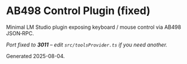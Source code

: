 
# AB498 Control Plugin (fixed)

Minimal LM Studio plugin exposing keyboard / mouse control via AB498 JSON‑RPC.

*Port fixed to **3011** – edit `src/toolsProvider.ts` if you need another.*

Generated 2025-08-04.
